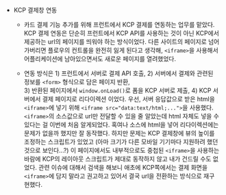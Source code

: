 - KCP 결제창 연동

    - 카드 결제 기능 추가를 위해 프런트에서 KCP 결제를 연동하는 업무를 맡았다. 
      KCP 결제 연동은 단순히 프런트에서 KCP API를 사용하는 것이 아닌 KCP에서 제공하는 url의 페이지를 띄워야 하는 방식이었다.
      다른 사이트의 페이지로 넘어가버리면 플로우의 컨트롤을 완전히 잃게 된다고 생각해, 
      `<iframe>`을 사용해서 어플리케이션에 남아있으면서도 새로운 페이지를 열려했었다.
      
    - 연동 방식은 1) 프런트에서 서버로 결제 API 호출, 2) 서버에서 결제와 관련된 정보를 `<form>` 형식으로 담은 페이지 반환,  
      3) 반환된 페이지에서 `window.onLoad()`로 폼을 KCP 서버로 제출, 4) KCP 서버에서 결제 페이지로 리다이렉션 이었다.
      우선, 서버 응답값으로 받은 html을 `<iframe>`에 넣기 위해 `<iframe src="data:text/html;...">`을 사용했다. 
      `<iframe>`의 소스값으로 url만 전달할 수 있을 줄 알았는데 html 자체도 넣을 수 있다는 걸 이번에 처음 알게되었다.
      혹여나 소스에 html을 넣어 리다이렉션에는 문제가 없을까 했지만 잘 동작했다. 
      하지만 문제는 KCP 결제창에 뷰의 높이를 조정하는 스크립트가 있었고 (아마 크기가 다른 모바일 기기마다 지원하려 했던 것으로 보인다...?)
      이 페이지에서도 내부적으로도 중첩된 `<iframe>`을 사용하는 바람에 KCP의 레이아웃 스크립트가 제대로 동작하지 않고 내가 건드릴 수도 없었다.
      관련 이슈에 대해서 검색을 해보니 애초에 KCP쪽에서는 결제 화면을 `<iframe>`에 담지 말라고 권고하고 있어서 결국 url을 전환하는 방식으로 재구현했다.
